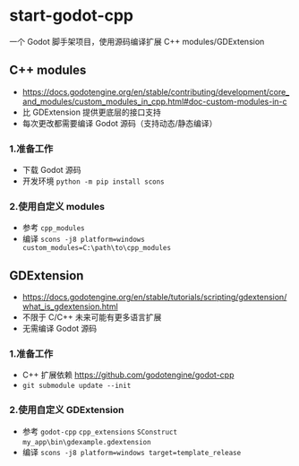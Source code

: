 # start-godot-cpp
一个 Godot 脚手架项目，使用源码编译扩展 C++ modules/GDExtension


## C++ modules
- https://docs.godotengine.org/en/stable/contributing/development/core_and_modules/custom_modules_in_cpp.html#doc-custom-modules-in-c
- 比 GDExtension 提供更底层的接口支持
- 每次更改都需要编译 Godot 源码（支持动态/静态编译）

### 1.准备工作
- 下载 Godot 源码
- 开发环境 `python -m pip install scons`

### 2.使用自定义 modules
- 参考 `cpp_modules`
- 编译 `scons -j8 platform=windows custom_modules=C:\path\to\cpp_modules`


## GDExtension
- https://docs.godotengine.org/en/stable/tutorials/scripting/gdextension/what_is_gdextension.html
- 不限于 C/C++ 未来可能有更多语言扩展
- 无需编译 Godot 源码

### 1.准备工作
- C++ 扩展依赖 https://github.com/godotengine/godot-cpp
- `git submodule update --init`

### 2.使用自定义 GDExtension
- 参考 `godot-cpp` `cpp_extensions` `SConstruct` `my_app\bin\gdexample.gdextension`
- 编译 `scons -j8 platform=windows target=template_release`

